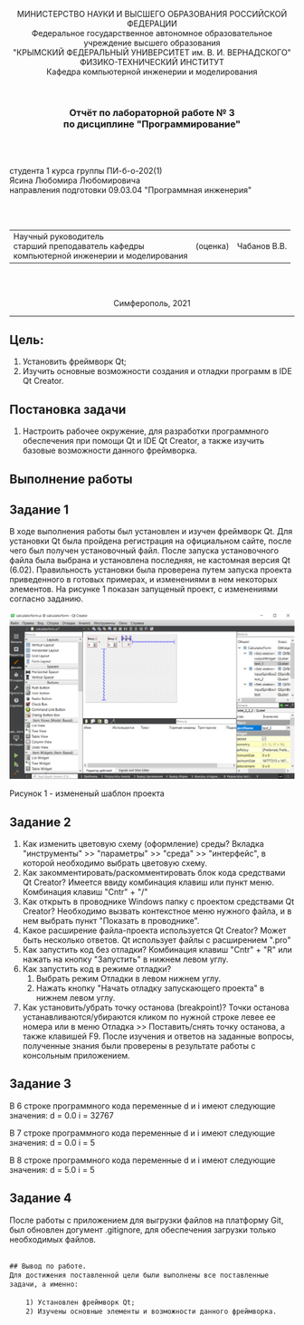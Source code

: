 <p align="center">МИНИСТЕРСТВО НАУКИ  И ВЫСШЕГО ОБРАЗОВАНИЯ РОССИЙСКОЙ ФЕДЕРАЦИИ<br>
Федеральное государственное автономное образовательное учреждение высшего образования<br>
"КРЫМСКИЙ ФЕДЕРАЛЬНЫЙ УНИВЕРСИТЕТ им. В. И. ВЕРНАДСКОГО"<br>
ФИЗИКО-ТЕХНИЧЕСКИЙ ИНСТИТУТ<br>
Кафедра компьютерной инженерии и моделирования</p>
<br>
<h3 align="center">Отчёт по лабораторной работе № 3<br> по дисциплине "Программирование"</h3>
<br><br>
<p>студента 1 курса группы ПИ-б-о-202(1)<br>
Ясина Любомира Любомировича<br>
направления подготовки 09.03.04 "Программная инженерия"</p>
<br><br>
<table>
<tr><td>Научный руководитель<br> старший преподаватель кафедры<br> компьютерной инженерии и моделирования</td>
<td>(оценка)</td>
<td>Чабанов В.В.</td>
</tr>
</table>
<br><br>
<p align="center">Симферополь, 2021</p>
<hr>

## Цель:

1. Установить фреймворк Qt;
2. Изучить основные возможности создания и отладки программ в IDE Qt Creator.
## Постановка задачи
1. Настроить рабочее окружение, для разработки программного обеспечения при помощи Qt и IDE Qt Creator, а также изучить базовые возможности данного фреймворка.

## Выполнение работы

## Задание 1

В ходе выполнения работы был установлен и изучен фреймворк Qt. Для установки Qt была пройдена регистрация на официальном сайте, после чего был получен установочный файл.
После запуска установочного файла была выбрана и установлена последняя, не кастомная версия Qt (6.02). Правильность установки была проверена путем запуска проекта приведенного в готовых примерах, и изменениями в нем некоторых элементов.
На рисунке 1 показан запущеный проект, с изменениями согласно заданию.

![](./image/1.png)

Рисунок 1 - измененый шаблон проекта

## Задание 2

1. Как изменить цветовую схему (оформление) среды?
   Вкладка "инструменты" >> "параметры" >> "среда" >> "интерфейс", в которой необходимо выбрать цветовую схему.
2. Как закомментировать/раскомментировать блок кода средствами Qt Creator? Имеется ввиду комбинация клавиш или пункт меню.
	Комбинация клавиш "Cntr" + "/"
3. Как открыть в проводнике Windows папку с проектом средствами Qt Creator?
	Необходимо вызвать контекстное меню нужного файла, и в нем выбрать пункт "Показать в проводнике".
4. Какое расширение файла-проекта используется Qt Creator? Может быть несколько ответов.
	Qt использует файлы с расширением ".pro"
5. Как запустить код без отладки?
	Комбинация клавиш "Cntr" + "R" или нажать на кнопку "Запустить" в нижнем левом углу.
6. Как запустить код в режиме отладки?
    1. Выбрать режим Отладки в левом нижнем углу.
    2. Нажать кнопку "Начать отладку запускающего проекта" в нижнем левом углу.
7. Как установить/убрать точку останова (breakpoint)?
    Точки останова устанавливаются/убираются кликом по нужной строке левее ее номера или в меню Отладка >> Поставить/снять точку останова, а также клавишей F9.
После изучения и ответов на заданные вопросы, полученные знания были проверены в результате работы с консольным приложением.


## Задание 3

В 6 строке программного кода переменные d и i имеют следующие значения:
d = 0.0
i = 32767

В 7 строке программного кода переменные d и i имеют следующие значения:
d = 0.0
i = 5

В 8 строке программного кода переменные d и i имеют следующие значения:
d = 5.0
i = 5

## Задание 4

После работы с приложением для выгрузки файлов на платформу Git, был обновлен догумент .gitignore, для обеспечения загрузки только необходимых файлов. 


```

## Вывод по работе. 
Для достижения поставленной цели были выполнены все поставленные задачи, а именно:

	1) Установлен фреймворк Qt;
	2) Изучены основные элементы и возможности данного фреймворка.
	
